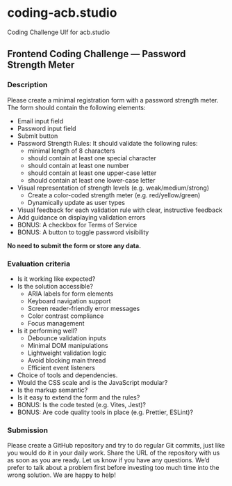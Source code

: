 # coding-acb.studio
 Coding Challenge Ulf for acb.studio
## Frontend Coding Challenge — Password Strength Meter
### Description
Please create a minimal registration form with a password strength meter. The form should contain the following elements:

- Email input field
- Password input field
- Submit button
- Password Strength Rules: It should validate the following rules:
    - minimal length of 8 characters
    - should contain at least one special character
    - should contain at least one number
    - should contain at least one upper-case letter
    - should contain at least one lower-case letter
- Visual representation of strength levels (e.g. weak/medium/strong)
    - Create a color-coded strength meter (e.g. red/yellow/green)
    - Dynamically update as user types
- Visual feedback for each validation rule with clear, instructive feedback
- Add guidance on displaying validation errors
- BONUS: A checkbox for Terms of Service
- BONUS: A button to toggle password visibility

**No need to submit the form or store any data.**

### Evaluation criteria
- Is it working like expected?
- Is the solution accessible?
    - ARIA labels for form elements
    - Keyboard navigation support
    - Screen reader-friendly error messages
    - Color contrast compliance
    - Focus management
- Is it performing well?
    - Debounce validation inputs
    - Minimal DOM manipulations
    - Lightweight validation logic
    - Avoid blocking main thread
    - Efficient event listeners
- Choice of tools and dependencies.
- Would the CSS scale and is the JavaScript modular?
- Is the markup semantic?
- Is it easy to extend the form and the rules?
- BONUS: Is the code tested (e.g. Vites, Jest)?
- BONUS: Are code quality tools in place (e.g. Prettier, ESLint)?

### Submission
Please create a GitHub repository and try to do regular Git commits, just like you would do it in your daily work. Share the URL of the repository with us as soon as you are ready.
Let us know if you have any questions. We’d prefer to talk about a problem first before investing too much time into the wrong solution. We are happy to help!